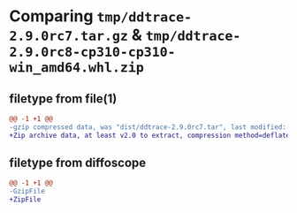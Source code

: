 # Comparing `tmp/ddtrace-2.9.0rc7.tar.gz` & `tmp/ddtrace-2.9.0rc8-cp310-cp310-win_amd64.whl.zip`

## filetype from file(1)

```diff
@@ -1 +1 @@
-gzip compressed data, was "dist/ddtrace-2.9.0rc7.tar", last modified: Tue May 14 14:06:39 2024, max compression
+Zip archive data, at least v2.0 to extract, compression method=deflate
```

## filetype from diffoscope

```diff
@@ -1 +1 @@
-GzipFile
+ZipFile
```

